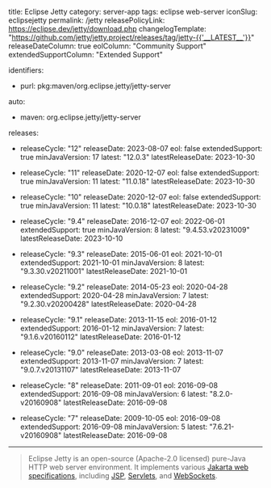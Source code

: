 title: Eclipse Jetty
category: server-app
tags: eclipse web-server
iconSlug: eclipsejetty
permalink: /jetty
releasePolicyLink: https://eclipse.dev/jetty/download.php
changelogTemplate: "https://github.com/jetty/jetty.project/releases/tag/jetty-{{'__LATEST__'}}"
releaseDateColumn: true
eolColumn: "Community Support"
extendedSupportColumn: "Extended Support"

identifiers:
-   purl: pkg:maven/org.eclipse.jetty/jetty-server

auto:
-   maven: org.eclipse.jetty/jetty-server

releases:
-   releaseCycle: "12"
    releaseDate: 2023-08-07
    eol: false
    extendedSupport: true
    minJavaVersion: 17
    latest: "12.0.3"
    latestReleaseDate: 2023-10-30

-   releaseCycle: "11"
    releaseDate: 2020-12-07
    eol: false
    extendedSupport: true
    minJavaVersion: 11
    latest: "11.0.18"
    latestReleaseDate: 2023-10-30

-   releaseCycle: "10"
    releaseDate: 2020-12-07
    eol: false
    extendedSupport: true
    minJavaVersion: 11
    latest: "10.0.18"
    latestReleaseDate: 2023-10-30

-   releaseCycle: "9.4"
    releaseDate: 2016-12-07
    eol: 2022-06-01
    extendedSupport: true
    minJavaVersion: 8
    latest: "9.4.53.v20231009"
    latestReleaseDate: 2023-10-10

-   releaseCycle: "9.3"
    releaseDate: 2015-06-01
    eol: 2021-10-01
    extendedSupport: 2021-10-01
    minJavaVersion: 8
    latest: "9.3.30.v20211001"
    latestReleaseDate: 2021-10-01
    
-   releaseCycle: "9.2"
    releaseDate: 2014-05-23
    eol: 2020-04-28
    extendedSupport: 2020-04-28
    minJavaVersion: 7
    latest: "9.2.30.v20200428"
    latestReleaseDate: 2020-04-28

-   releaseCycle: "9.1"
    releaseDate: 2013-11-15
    eol: 2016-01-12
    extendedSupport: 2016-01-12
    minJavaVersion: 7
    latest: "9.1.6.v20160112"
    latestReleaseDate: 2016-01-12

-   releaseCycle: "9.0"
    releaseDate: 2013-03-08
    eol: 2013-11-07
    extendedSupport: 2013-11-07
    minJavaVersion: 7
    latest: "9.0.7.v20131107"
    latestReleaseDate: 2013-11-07

-   releaseCycle: "8"
    releaseDate: 2011-09-01
    eol: 2016-09-08
    extendedSupport: 2016-09-08
    minJavaVersion: 6
    latest: "8.2.0-v20160908"
    latestReleaseDate: 2016-09-08

-   releaseCycle: "7"
    releaseDate: 2009-10-05
    eol: 2016-09-08
    extendedSupport: 2016-09-08
    minJavaVersion: 5
    latest: "7.6.21-v20160908"
    latestReleaseDate: 2016-09-08

---

> Eclipse Jetty is an open-source (Apache-2.0 licensed) pure-Java HTTP web server environment. It
> implements various [Jakarta web specifications](https://projects.eclipse.org/projects/ee4j.jakartaee-platform),
> including [JSP](https://projects.eclipse.org/projects/ee4j.jsp "Jakarta Server Pages"),
> [Servlets](https://projects.eclipse.org/projects/ee4j.servlet "Jakarta Servlet"),
> and [WebSockets](https://projects.eclipse.org/projects/ee4j.websocket "Jakarta WebSocket").


